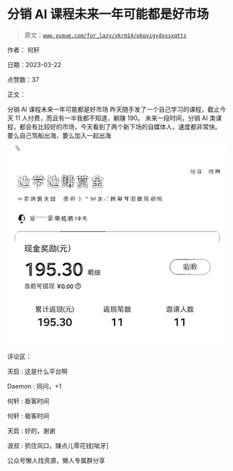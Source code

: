 # 分销 AI 课程未来一年可能都是好市场

> 原文：[`www.yuque.com/for_lazy/xkrm14/pkpvigydxvsxqtts`](https://www.yuque.com/for_lazy/xkrm14/pkpvigydxvsxqtts)

作者： 何轩

日期：2023-03-22

点赞数：37

正文：

分销 AI 课程未来一年可能都是好市场 昨天随手发了一个自己学习的课程，截止今天 11 人付费，而且有一半我都不知道，躺赚 190。 未来一段时间，分销 AI 类课程，都会有比较好的市场，今天看到了两个新下场的自媒体人，速度都非常快。 要么自己驾船出海，要么加入一起出海

![](img/ddc3787137b74f39e3f167f89cd0e344.png)

评论区：

天启 : 这是什么平台啊

Daemon : 同问，+1

何轩 : 极客时间

何轩 : 极客时间

天启 : 好的，谢谢

波叔 : 抓住风口，赚点儿零花钱[呲牙]

公众号懒人找资源，懒人专属群分享

